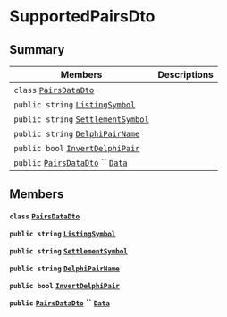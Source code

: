 # SupportedPairsDto

## Summary

| Members                                                                                                                                                                                                                                                                                                                                                     | Descriptions |
| ----------------------------------------------------------------------------------------------------------------------------------------------------------------------------------------------------------------------------------------------------------------------------------------------------------------------------------------------------------- | ------------ |
| `class` [`PairsDataDto`](AtomicMarketApiClient--Config--ConfigDto--DataDto--SupportedPairsDto--PairsDataDto.md)                                                                                                                                                                                                                                             |              |
| `public string` [`ListingSymbol`](AtomicMarketApiClient--Config--ConfigDto--DataDto--SupportedPairsDto.md#class\_atomic\_market\_api\_client\_1\_1\_config\_1\_1\_config\_dto\_1\_1\_data\_dto\_1\_1\_supported\_pairs\_dto\_1a2ab8232a6a9dcb4f37cfad099aa2bebf)                                                                                            |              |
| `public string` [`SettlementSymbol`](AtomicMarketApiClient--Config--ConfigDto--DataDto--SupportedPairsDto.md#class\_atomic\_market\_api\_client\_1\_1\_config\_1\_1\_config\_dto\_1\_1\_data\_dto\_1\_1\_supported\_pairs\_dto\_1abcbf4e36d15f0992a9c05923fa5307fa)                                                                                         |              |
| `public string` [`DelphiPairName`](AtomicMarketApiClient--Config--ConfigDto--DataDto--SupportedPairsDto.md#class\_atomic\_market\_api\_client\_1\_1\_config\_1\_1\_config\_dto\_1\_1\_data\_dto\_1\_1\_supported\_pairs\_dto\_1a5781e9a4dfabe36a95f50b1853df80be)                                                                                           |              |
| `public bool` [`InvertDelphiPair`](AtomicMarketApiClient--Config--ConfigDto--DataDto--SupportedPairsDto.md#class\_atomic\_market\_api\_client\_1\_1\_config\_1\_1\_config\_dto\_1\_1\_data\_dto\_1\_1\_supported\_pairs\_dto\_1a01642a452aa8312e0df75ccbd1007418)                                                                                           |              |
| `public` [`PairsDataDto`](AtomicMarketApiClient--Config--ConfigDto--DataDto--SupportedPairsDto--PairsDataDto.md) `` [`Data`](AtomicMarketApiClient--Config--ConfigDto--DataDto--SupportedPairsDto.md#class\_atomic\_market\_api\_client\_1\_1\_config\_1\_1\_config\_dto\_1\_1\_data\_dto\_1\_1\_supported\_pairs\_dto\_1a3329cf6b14c86be3a4090c0bc30914e5) |              |

## Members

**`class`** [**`PairsDataDto`**](AtomicMarketApiClient--Config--ConfigDto--DataDto--SupportedPairsDto--PairsDataDto.md)

**`public string`** [**`ListingSymbol`**](AtomicMarketApiClient--Config--ConfigDto--DataDto--SupportedPairsDto.md#class\_atomic\_market\_api\_client\_1\_1\_config\_1\_1\_config\_dto\_1\_1\_data\_dto\_1\_1\_supported\_pairs\_dto\_1a2ab8232a6a9dcb4f37cfad099aa2bebf)

**`public string`** [**`SettlementSymbol`**](AtomicMarketApiClient--Config--ConfigDto--DataDto--SupportedPairsDto.md#class\_atomic\_market\_api\_client\_1\_1\_config\_1\_1\_config\_dto\_1\_1\_data\_dto\_1\_1\_supported\_pairs\_dto\_1abcbf4e36d15f0992a9c05923fa5307fa)

**`public string`** [**`DelphiPairName`**](AtomicMarketApiClient--Config--ConfigDto--DataDto--SupportedPairsDto.md#class\_atomic\_market\_api\_client\_1\_1\_config\_1\_1\_config\_dto\_1\_1\_data\_dto\_1\_1\_supported\_pairs\_dto\_1a5781e9a4dfabe36a95f50b1853df80be)

**`public bool`** [**`InvertDelphiPair`**](AtomicMarketApiClient--Config--ConfigDto--DataDto--SupportedPairsDto.md#class\_atomic\_market\_api\_client\_1\_1\_config\_1\_1\_config\_dto\_1\_1\_data\_dto\_1\_1\_supported\_pairs\_dto\_1a01642a452aa8312e0df75ccbd1007418)

**`public`** [**`PairsDataDto`**](AtomicMarketApiClient--Config--ConfigDto--DataDto--SupportedPairsDto--PairsDataDto.md) **``** [**`Data`**](AtomicMarketApiClient--Config--ConfigDto--DataDto--SupportedPairsDto.md#class\_atomic\_market\_api\_client\_1\_1\_config\_1\_1\_config\_dto\_1\_1\_data\_dto\_1\_1\_supported\_pairs\_dto\_1a3329cf6b14c86be3a4090c0bc30914e5)
